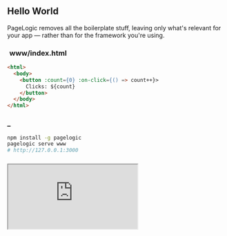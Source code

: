 ## Hello World

PageLogic removes all the boilerplate stuff,
leaving only what's relevant for your app &mdash; rather than
for the framework you're using.

<div class="md-row">
<div class="md-col md-col-1 app-sample">
<h3><i class="bi bi-chevron-left"></i><i class="bi bi-chevron-right" style="margin: 0 .5rem 0 -3px"></i>www/index.html<i class="bi bi-1-circle right"></i></h3>

```html
<html>
  <body>
    <button :count={0} :on-click={() => count++}>
      Clicks: ${count}
    </button>
  </body>
</html>
```

</div>
<div class="md-col app-sample">
<h3><i class="bi bi-chevron-right"></i><span style="user-select: none">_</span><i class="bi bi-2-circle right"></i></h3>

```bash
npm install -g pagelogic
pagelogic serve www
# http://127.0.0.1:3000
```

</div>
<div class="md-col">
<div class="md-col app-sample">
<h3><i class="bi bi-window"></i><!--<i class="bi bi-3-circle right"></i>--></h3>
<iframe title="Hello World Example" src="https://pagelogic.dev/samples/quick-start" loading="lazy"></iframe>
</div>
</div>
